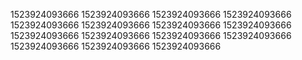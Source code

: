 1523924093666
1523924093666
1523924093666
1523924093666
1523924093666
1523924093666
1523924093666
1523924093666
1523924093666
1523924093666
1523924093666
1523924093666
1523924093666
1523924093666
1523924093666